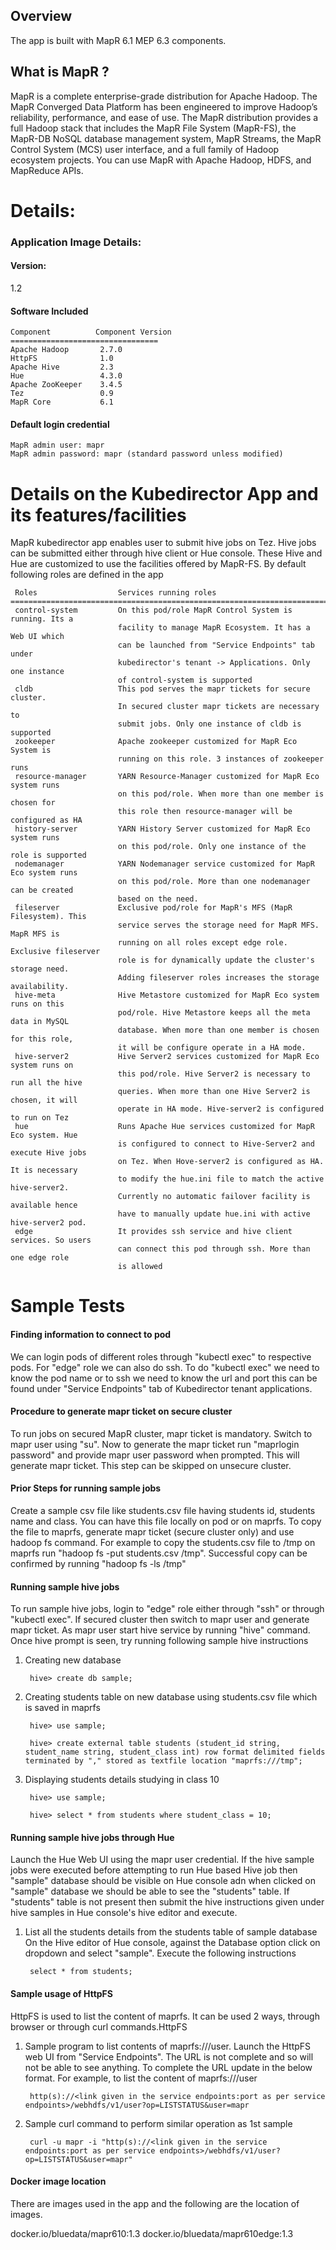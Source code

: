 ## Overview
The app is built with MapR 6.1 MEP 6.3 components.

## What is MapR ?
MapR is a complete enterprise-grade distribution for Apache Hadoop. The MapR Converged Data Platform has been engineered to improve Hadoop’s reliability, performance, and ease of use. 
The MapR distribution provides a full Hadoop stack that includes the MapR File System (MapR-FS), the MapR-DB NoSQL database management system, MapR Streams, the MapR Control System (MCS) user interface, and a full family of Hadoop ecosystem projects. You can use MapR with Apache Hadoop, HDFS, and MapReduce APIs.

# Details: 

### Application Image Details:

#### Version:
1.2

#### Software Included
    Component	       Component Version
    =================================
    Apache Hadoop       2.7.0
    HttpFS              1.0
    Apache Hive         2.3
    Hue                 4.3.0
    Apache ZooKeeper    3.4.5
    Tez                 0.9
    MapR Core           6.1

#### Default login credential
    MapR admin user: mapr
    MapR admin password: mapr (standard password unless modified)

# Details on the Kubedirector App and its features/facilities
MapR kubedirector app enables user to submit hive jobs on Tez. Hive jobs can be submitted either through hive client or Hue console. These Hive and Hue are customized to use the facilities offered by MapR-FS. By default following roles are defined in the app

     Roles	                Services running roles
    ==============================================================================
     control-system         On this pod/role MapR Control System is running. Its a
                            facility to manage MapR Ecosystem. It has a Web UI which
                            can be launched from "Service Endpoints" tab under
                            kubedirector's tenant -> Applications. Only one instance
                            of control-system is supported
     cldb                   This pod serves the mapr tickets for secure cluster.
                            In secured cluster mapr tickets are necessary to
                            submit jobs. Only one instance of cldb is supported
     zookeeper              Apache zookeeper customized for MapR Eco System is
                            running on this role. 3 instances of zookeeper runs
     resource-manager       YARN Resource-Manager customized for MapR Eco system runs
                            on this pod/role. When more than one member is chosen for
                            this role then resource-manager will be configured as HA
     history-server         YARN History Server customized for MapR Eco system runs
                            on this pod/role. Only one instance of the role is supported
     nodemanager            YARN Nodemanager service customized for MapR Eco system runs
                            on this pod/role. More than one nodemanager can be created
                            based on the need.
     fileserver             Exclusive pod/role for MapR's MFS (MapR Filesystem). This
                            service serves the storage need for MapR MFS. MapR MFS is
                            running on all roles except edge role. Exclusive fileserver
                            role is for dynamically update the cluster's storage need.
                            Adding fileserver roles increases the storage availability.
     hive-meta              Hive Metastore customized for MapR Eco system runs on this
                            pod/role. Hive Metastore keeps all the meta data in MySQL
                            database. When more than one member is chosen for this role,
                            it will be configure operate in a HA mode.
     hive-server2           Hive Server2 services customized for MapR Eco system runs on
                            this pod/role. Hive Server2 is necessary to run all the hive
                            queries. When more than one Hive Server2 is chosen, it will
                            operate in HA mode. Hive-server2 is configured to run on Tez
     hue                    Runs Apache Hue services customized for MapR Eco system. Hue
                            is configured to connect to Hive-Server2 and execute Hive jobs
                            on Tez. When Hove-server2 is configured as HA. It is necessary
                            to modify the hue.ini file to match the active hive-server2.
                            Currently no automatic failover facility is available hence
                            have to manually update hue.ini with active hive-server2 pod.
     edge                   It provides ssh service and hive client services. So users
                            can connect this pod through ssh. More than one edge role
                            is allowed

# Sample Tests

#### Finding information to connect to pod
We can login pods of different roles through "kubectl exec" to respective pods. For "edge" role we can also do ssh. To do "kubectl exec" we need to know the pod name or to ssh we need to know the url and port this can be found under "Service Endpoints" tab of Kubedirector tenant applications.

#### Procedure to generate mapr ticket on secure cluster
To run jobs on secured MapR cluster, mapr ticket is mandatory. Switch to mapr user using "su". Now to generate the mapr ticket run "maprlogin password" and provide mapr user password when prompted. This will generate mapr ticket. This step can be skipped on unsecure cluster.

#### Prior Steps for running sample jobs
Create a sample csv file like students.csv file having students id, students name and class. You can have this file locally on pod or on maprfs. To copy the file to maprfs, generate mapr ticket (secure cluster only) and use hadoop fs command. For example to copy the students.csv file to /tmp on maprfs run "hadoop fs -put students.csv /tmp". Successful copy can be confirmed by running "hadoop fs -ls /tmp"

#### Running sample hive jobs
To run sample hive jobs, login to "edge" role either through "ssh" or through "kubectl exec". If secured cluster then switch to mapr user and generate mapr ticket. As mapr user start hive service by running "hive" command. Once hive prompt is seen, try running following sample hive instructions
1. Creating new database

        hive> create db sample;

2. Creating students table on new database using students.csv file which is saved in maprfs

        hive> use sample;

        hive> create external table students (student_id string, student_name string, student_class int) row format delimited fields terminated by "," stored as textfile location "maprfs:///tmp";

3. Displaying students details studying in class 10

        hive> use sample;

        hive> select * from students where student_class = 10;

#### Running sample hive jobs through Hue
Launch the Hue Web UI using the mapr user credential. If the hive sample jobs were executed before attempting to run Hue based Hive job then "sample" database should be visible on Hue console adn when clicked on "sample" database we should be able to see the "students" table. If "students" table is not present then submit the hive instructions given under hive samples in Hue console's hive editor and execute.
1. List all the students details from the students table of sample database
On the Hive editor of Hue console, against the Database option click on dropdown and select "sample". Execute the following instructions
        
        select * from students;

#### Sample usage of HttpFS
HttpFS is used to list the content of maprfs. It can be used 2 ways, through browser or through curl commands.HttpFS
1. Sample program to list contents of maprfs:///user. Launch the HttpFS web UI from "Service Endpoints". The URL is not complete and so will not be able to see anything. To complete the URL update in the below format. For example, to list the content of maprfs:///user

        http(s)://<link given in the service endpoints:port as per service endpoints>/webhdfs/v1/user?op=LISTSTATUS&user=mapr

2. Sample curl command to perform similar operation as 1st sample
    
        curl -u mapr -i "http(s)://<link given in the service endpoints:port as per service endpoints>/webhdfs/v1/user?op=LISTSTATUS&user=mapr"
        
#### Docker image location

There are images used in the app and the following are the location of images.

docker.io/bluedata/mapr610:1.3
docker.io/bluedata/mapr610edge:1.3